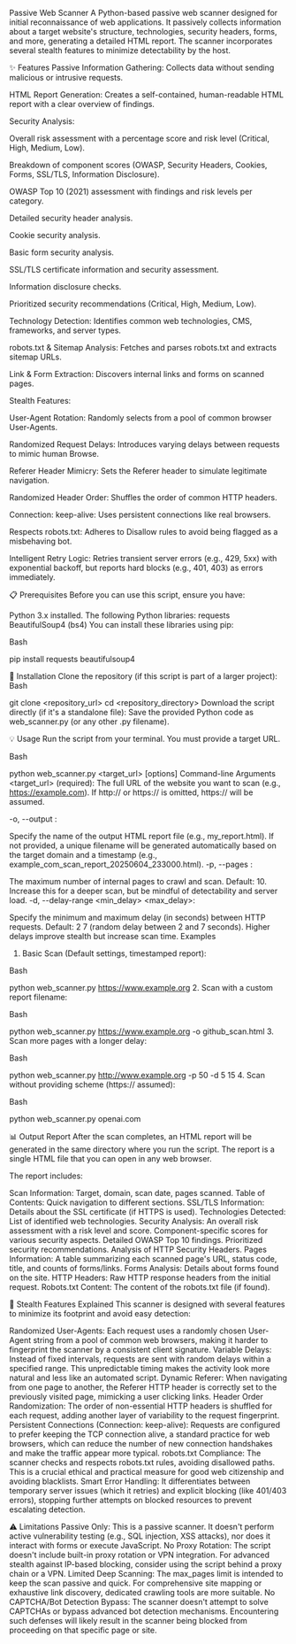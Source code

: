 Passive Web Scanner
A Python-based passive web scanner designed for initial reconnaissance of web applications. It passively collects information about a target website's structure, technologies, security headers, forms, and more, generating a detailed HTML report. The scanner incorporates several stealth features to minimize detectability by the host.

✨ Features
Passive Information Gathering: Collects data without sending malicious or intrusive requests.

HTML Report Generation: Creates a self-contained, human-readable HTML report with a clear overview of findings.

Security Analysis:

Overall risk assessment with a percentage score and risk level (Critical, High, Medium, Low).

Breakdown of component scores (OWASP, Security Headers, Cookies, Forms, SSL/TLS, Information Disclosure).

OWASP Top 10 (2021) assessment with findings and risk levels per category.

Detailed security header analysis.

Cookie security analysis.

Basic form security analysis.

SSL/TLS certificate information and security assessment.

Information disclosure checks.

Prioritized security recommendations (Critical, High, Medium, Low).

Technology Detection: Identifies common web technologies, CMS, frameworks, and server types.

robots.txt & Sitemap Analysis: Fetches and parses robots.txt and extracts sitemap URLs.

Link & Form Extraction: Discovers internal links and forms on scanned pages.

Stealth Features:

User-Agent Rotation: Randomly selects from a pool of common browser User-Agents.

Randomized Request Delays: Introduces varying delays between requests to mimic human Browse.

Referer Header Mimicry: Sets the Referer header to simulate legitimate navigation.

Randomized Header Order: Shuffles the order of common HTTP headers.

Connection: keep-alive: Uses persistent connections like real browsers.

Respects robots.txt: Adheres to Disallow rules to avoid being flagged as a misbehaving bot.

Intelligent Retry Logic: Retries transient server errors (e.g., 429, 5xx) with exponential backoff, but reports hard blocks (e.g., 401, 403) as errors immediately.

📋 Prerequisites
Before you can use this script, ensure you have:

Python 3.x installed.
The following Python libraries:
requests
BeautifulSoup4 (bs4)
You can install these libraries using pip:

Bash

pip install requests beautifulsoup4

🚀 Installation
Clone the repository (if this script is part of a larger project):
Bash

git clone <repository_url>
cd <repository_directory>
Download the script directly (if it's a standalone file): Save the provided Python code as web_scanner.py (or any other .py filename).

💡 Usage
Run the script from your terminal. You must provide a target URL.

Bash

python web_scanner.py <target_url> [options]
Command-line Arguments
<target_url> (required): The full URL of the website you want to scan (e.g., https://example.com). If http:// or https:// is omitted, https:// will be assumed.

-o, --output <filename>:

Specify the name of the output HTML report file (e.g., my_report.html).
If not provided, a unique filename will be generated automatically based on the target domain and a timestamp (e.g., example_com_scan_report_20250604_233000.html).
-p, --pages <number>:

The maximum number of internal pages to crawl and scan.
Default: 10. Increase this for a deeper scan, but be mindful of detectability and server load.
-d, --delay-range <min_delay> <max_delay>:

Specify the minimum and maximum delay (in seconds) between HTTP requests.
Default: 2 7 (random delay between 2 and 7 seconds).
Higher delays improve stealth but increase scan time.
Examples
1. Basic Scan (Default settings, timestamped report):

Bash

python web_scanner.py https://www.example.org
2. Scan with a custom report filename:

Bash

python web_scanner.py https://www.example.org -o github_scan.html
3. Scan more pages with a longer delay:

Bash

python web_scanner.py http://www.example.org -p 50 -d 5 15
4. Scan without providing scheme (https:// assumed):

Bash

python web_scanner.py openai.com

📊 Output Report
After the scan completes, an HTML report will be generated in the same directory where you run the script. The report is a single HTML file that you can open in any web browser.

The report includes:

Scan Information: Target, domain, scan date, pages scanned.
Table of Contents: Quick navigation to different sections.
SSL/TLS Information: Details about the SSL certificate (if HTTPS is used).
Technologies Detected: List of identified web technologies.
Security Analysis:
An overall risk assessment with a risk level and score.
Component-specific scores for various security aspects.
Detailed OWASP Top 10 findings.
Prioritized security recommendations.
Analysis of HTTP Security Headers.
Pages Information: A table summarizing each scanned page's URL, status code, title, and counts of forms/links.
Forms Analysis: Details about forms found on the site.
HTTP Headers: Raw HTTP response headers from the initial request.
Robots.txt Content: The content of the robots.txt file (if found).

👻 Stealth Features Explained
This scanner is designed with several features to minimize its footprint and avoid easy detection:

Randomized User-Agents: Each request uses a randomly chosen User-Agent string from a pool of common web browsers, making it harder to fingerprint the scanner by a consistent client signature.
Variable Delays: Instead of fixed intervals, requests are sent with random delays within a specified range. This unpredictable timing makes the activity look more natural and less like an automated script.
Dynamic Referer: When navigating from one page to another, the Referer HTTP header is correctly set to the previously visited page, mimicking a user clicking links.
Header Order Randomization: The order of non-essential HTTP headers is shuffled for each request, adding another layer of variability to the request fingerprint.
Persistent Connections (Connection: keep-alive): Requests are configured to prefer keeping the TCP connection alive, a standard practice for web browsers, which can reduce the number of new connection handshakes and make the traffic appear more typical.
robots.txt Compliance: The scanner checks and respects robots.txt rules, avoiding disallowed paths. This is a crucial ethical and practical measure for good web citizenship and avoiding blacklists.
Smart Error Handling: It differentiates between temporary server issues (which it retries) and explicit blocking (like 401/403 errors), stopping further attempts on blocked resources to prevent escalating detection.

⚠️ Limitations
Passive Only: This is a passive scanner. It doesn't perform active vulnerability testing (e.g., SQL injection, XSS attacks), nor does it interact with forms or execute JavaScript.
No Proxy Rotation: The script doesn't include built-in proxy rotation or VPN integration. For advanced stealth against IP-based blocking, consider using the script behind a proxy chain or a VPN.
Limited Deep Scanning: The max_pages limit is intended to keep the scan passive and quick. For comprehensive site mapping or exhaustive link discovery, dedicated crawling tools are more suitable.
No CAPTCHA/Bot Detection Bypass: The scanner doesn't attempt to solve CAPTCHAs or bypass advanced bot detection mechanisms. Encountering such defenses will likely result in the scanner being blocked from proceeding on that specific page or site.
